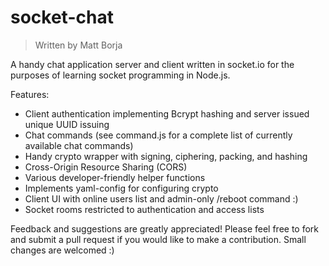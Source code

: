 socket-chat
===========
> Written by Matt Borja

A handy chat application server and client written in socket.io for the purposes of learning socket programming in Node.js.

Features:
- Client authentication implementing Bcrypt hashing and server issued unique UUID issuing
- Chat commands (see command.js for a complete list of currently available chat commands)
- Handy crypto wrapper with signing, ciphering, packing, and hashing
- Cross-Origin Resource Sharing (CORS)
- Various developer-friendly helper functions
- Implements yaml-config for configuring crypto
- Client UI with online users list and admin-only /reboot command :)
- Socket rooms restricted to authentication and access lists

Feedback and suggestions are greatly appreciated! Please feel free to fork and submit a pull request if you would like to make a contribution. Small changes are welcomed :)
